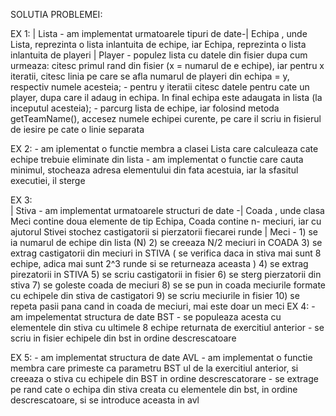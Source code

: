 SOLUTIA PROBLEMEI:

EX 1:
						    | Lista	
	- am implementat urmatoarele tipuri de date-| Echipa   , unde Lista, reprezinta o lista inlantuita de echipe, iar Echipa, reprezinta o lista inlantuita de playeri
						    | Player
	- populez lista cu datele din fisier dupa cum urmeaza: citesc primul rand din fisier (x = numarul de e echipe), iar pentru x iteratii, citesc linia pe care se afla numarul de playeri din echipa = y, respectiv numele acesteia;
	- pentru y iteratii citesc datele pentru cate un player, dupa care il adaug in echipa. In final echipa este adaugata in lista (la inceputul acesteia);
	- parcurg lista de echipe, iar folosind metoda getTeamName(), accesez numele echipei curente, pe care il scriu in fisierul de iesire pe cate o linie separata

EX 2:
	- am iplementat o functie membra a clasei Lista care calculeaza cate echipe trebuie eliminate din lista
	- am implementat o functie care cauta minimul, stocheaza adresa elementului din fata acestuia, iar la sfasitul executiei, il sterge

EX 3:   
							| Stiva
	- am implementat urmatoarele structuri de date -| Coada  , unde clasa Meci contine doua elemente de tip Echipa, Coada contine n- meciuri, iar cu ajutorul Stivei stochez castigatorii si pierzatorii fiecarei runde
							| Meci
	- 1) se ia numarul de echipe din lista (N)
	  2) se creeaza N/2 meciuri in COADA
	  3) se extrag castigatorii din meciuri in STIVA ( se verifica daca in stiva mai sunt 8 echipe, adica mai sunt 2^3 runde si se returneaza aceasta )
	  4) se extrag pirezatorii in STIVA
	  5) se scriu castigatorii in fisier
	  6) se sterg pierzatorii din stiva
	  7) se goleste coada de meciuri
	  8) se se pun in coada meciurile formate cu echipele din stiva de castigatori
	  9) se scriu meciurile in fisier
	  10) se repeta pasii pana cand in coada de meciuri, mai este doar un meci
EX 4:
	- am impelementat structura de date BST	
	- se populeaza acesta cu elementele din stiva cu ultimele 8 echipe returnata de exercitiul anterior
	- se scriu in fisier echipele din bst in ordine descrescatoare

EX 5:
	- am implementat structura de date AVL
	- am implementat o functie membra care primeste ca parametru BST ul de la exercitiul anterior, si creeaza o stiva cu echipele din BST in ordine descrescatorare
	- se extrage pe rand cate o echipa din stiva creata cu elementele din bst, in ordine descrescatoare, si se introduce aceasta in avl
	
